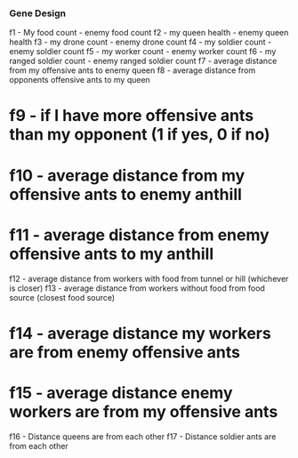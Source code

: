### Gene Design

f1 - My food count - enemy food count
f2 - my queen health - enemy queen health
f3 - my drone count - enemy drone count
f4 - my soldier count - enemy soldier count
f5 - my worker count - enemy worker count
f6 - my ranged soldier count - enemy ranged soldier count
f7 - average distance from my offensive ants to enemy queen
f8 - average distance from opponents offensive ants to my queen
# f9 - if I have more offensive ants than my opponent (1 if yes, 0 if no)
# f10 - average distance from my offensive ants to enemy anthill
# f11 - average distance from enemy offensive ants to my anthill
f12 - average distance from workers with food from tunnel or hill (whichever is closer)
f13 - average distance from workers without food from food source (closest food source)
# f14 - average distance my workers are from enemy offensive ants
# f15 - average distance enemy workers are from my offensive ants
f16 - Distance queens are from each other
f17 - Distance soldier ants are from each other